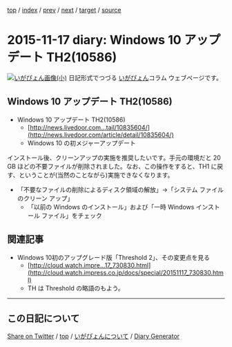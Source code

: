 [top](../index.html) 
 / [index](index.html) 
 / [prev](ig151116.html) 
 / [next](ig151124.html) 
 / [target](https://igapyon.github.io/diary/2015/ig151117.html) 
 / [source](https://github.com/igapyon/diary/blob/gh-pages/2015/ig151117.html.src.md) 

2015-11-17 diary: Windows 10 アップデート TH2(10586)
=====================================================================================================
[![いがぴょん画像(小)](https://igapyon.github.io/diary/images/iga200306s.jpg "いがぴょん")](https://igapyon.github.io/diary/memo/memoigapyon.html) 日記形式でつづる [いがぴょん](https://igapyon.github.io/diary/memo/memoigapyon.html)コラム ウェブページです。

## Windows 10 アップデート TH2(10586)


* Windows 10 アップデート TH2(10586)
  * [http://news.livedoor.com...tail/10835604/](http://news.livedoor.com/article/detail/10835604/)
  * Windows 10 の初メジャーアップデート


インストール後、クリーンアップの実施を推奨したいです。手元の環境だと 20 GB ほどの不要ファイルが削除されました。なお、この操作をすると、TH1 に戻す、ということが(当然のことながら)実施できなくなります。

* 「不要なファイルの削除によるディスク領域の解放」->「システム ファイルのクリーン アップ」
  * 「以前の Windows のインストール」および「一時 Windows インストール ファイル」をチェック



## 関連記事


* Windows 10初のアップグレード版「Threshold 2」、その変更点を見る
  * [http://cloud.watch.impre...17_730830.html](http://cloud.watch.impress.co.jp/docs/special/20151117_730830.html)
  * TH は Threshold の略語のもよう。


----------------------------------------------------------------------------------------------------

## この日記について

[Share on Twitter](https://twitter.com/intent/tweet?hashtags=igapyon%2Cdiary%2C%E3%81%84%E3%81%8C%E3%81%B4%E3%82%87%E3%82%93&text=Windows+10+%E3%82%A2%E3%83%83%E3%83%97%E3%83%87%E3%83%BC%E3%83%88+TH2%2810586%29&url=https%3A%2F%2Figapyon.github.io%2Fdiary%2F2015%2Fig151117.html) / [top](../index.html) / [いがぴょんについて](https://igapyon.github.io/diary/memo/memoigapyon.html) / [Diary Generator](https://github.com/igapyon/igapyonv3)
